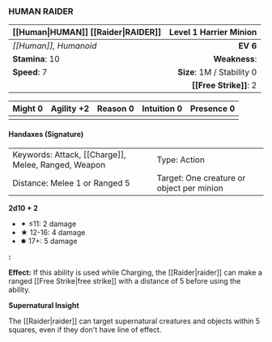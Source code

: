 ### HUMAN RAIDER

| [[Human\|HUMAN]] [[Raider\|RAIDER]] | **Level 1 Harrier Minion** |
| :---------------------------------- | -------------------------: |
| *[[Human]], Humanoid*               |                   **EV 6** |
| **Stamina**: 10                     |              **Weakness**: |
| **Speed**: 7                        | **Size**: 1M / Stability 0 |
|                                     |     **[[Free Strike]]**: 2 |

| **Might** 0 | **Agility** +2 | **Reason** 0 | **Intuition** 0 | **Presence** 0 |
| ----------- | -------------- | ------------ | --------------- | -------------- |
|             |                |              |                 |                |

#### Handaxes (Signature)

|                                                     |                                           |
| :-------------------------------------------------- | :---------------------------------------- |
| Keywords: Attack, [[Charge]], Melee, Ranged, Weapon | Type: Action                              |
| Distance: Melee 1 or Ranged 5                       | Target: One creature or object per minion |

**2d10 + 2**

- ✦ ≤11: 2 damage
- ★ 12-16: 4 damage
- ✸ 17+: 5 damage

**:**

**Effect:** If this ability is used while Charging, the [[Raider|raider]] can make a ranged [[Free Strike|free strike]] with a distance of 5 before using the ability.

**Supernatural Insight**

The [[Raider|raider]] can target supernatural creatures and objects within 5 squares, even if they don't have line of effect.
